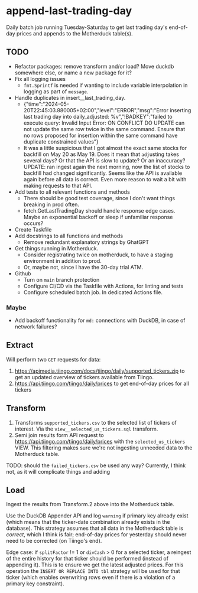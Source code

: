# append-last-trading-day

Daily batch job running Tuesday-Saturday to get last trading day's end-of-day prices
and appends to the Motherduck table(s).

## TODO

- Refactor packages: remove transform and/or load? Move duckdb somewhere else, or name a new package for it?
- Fix all logging issues
  - `fmt.Sprintf` is needed if wanting to include variable interpolation in logging as part of `message`.
- Handle duplicates in insert__last_trading_day.
  - {"time":"2024-05-20T22:45:03.880005+02:00","level":"ERROR","msg":"Error inserting last trading day into daily_adjusted: %v","!BADKEY":"failed to execute query: Invalid Input Error: ON CONFLICT DO UPDATE can not update the same row twice in the same command. Ensure that no rows proposed for insertion within the same command have duplicate constrained values"}
  - It was a little suspicious that I got almost the exact same stocks for backfill on May 20 as May 19.
    Does it mean that `adj`usting takes several days? Or that the API is slow to update? Or an inaccuracy?
    UPDATE: ran ingest again the next morning, now the list of stocks to backfill had changed significantly. Seems like
    the API is available again before all data is correct. Even more reason to wait a bit with making requests to that API.
- Add tests to all relevant functions and methods
  - There should be good test coverage, since I don't want things breaking in prod often.
  - fetch.GetLastTradingDay should handle response edge cases. Maybe an exponential backoff or
    sleep if unfamiliar response occurs?
- Create Taskfile
- Add docstrings to all functions and methods
  - Remove redundant explanatory strings by GhatGPT
- Get things running in Motherduck.
  - Consider registrating twice on motherduck, to have a staging environment in addition to prod.
  - Or, maybe not, since I have the 30-day trial ATM.
- Github
  - Turn on `main` branch protection
  - Configure CI/CD via the Taskfile with Actions, for linting and tests
  - Configure scheduled batch job. In dedicated Actions file.

### Maybe

- Add backoff functionality for `md:` connections with DuckDB, in case of network failures?


## Extract

Will perform two `GET` requests for data:

1. https://apimedia.tiingo.com/docs/tiingo/daily/supported_tickers.zip to get an updated 
overview of tickers available from Tiingo.
2. https://api.tiingo.com/tiingo/daily/prices to get end-of-day prices for all tickers

## Transform

1. Transforms `supported_tickers.csv` to the selected list of tickers of interest. Via the
`view__selected_us_tickers.sql` transform.
2. Semi join results form API request to https://api.tiingo.com/tiingo/daily/prices with the
`selected_us_tickers` VIEW. This filtering makes sure we're not ingesting unneeded data to 
the Motherduck table.

TODO: should the `failed_tickers.csv` be used any way? Currently, I think not, as it will complicate
things and adding

## Load

Ingest the results from Transform.2 above into the Motherduck table.

Use the DuckDB Appender API and log `warning` if primary key already exist (which means
that the ticker-date combination already exists in the database). This strategy assumes that
all data in the Motherduck table is _correct_, which I think is fair; end-of-day prices for yesterday
should never need to be corrected (on Tiingo's end).

Edge case: if `splitFactor` != 1 or `divCash` > 0 for a selected ticker, a reingest of the entire history
for that ticker should be performed (instead of appending it). This is to ensure we get the latest adjusted
prices. For this operation the `INSERT OR REPLACE INTO tbl` strategy will be used for that ticker (which
enables overwriting rows even if there is a violation of a primary key constraint).
